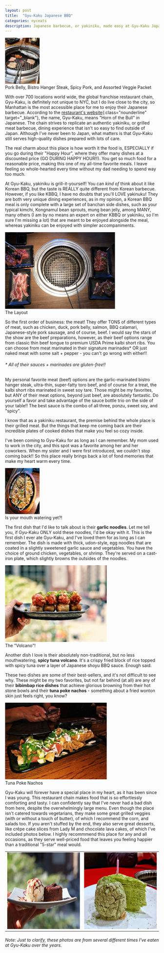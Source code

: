 ```yaml
---
layout: post
title:  "Gyu-Kaku Japanese BBQ"
categories: nyceats
description: Japanese barbecue, or yakiniku, made easy at Gyu-Kaku Japanese BBQ. My mom introduced me to this one, so it means even more.
---
```

<div class="singleimagecontainer" text-align="center">
    <img src="/assets/images/nyceats/gyukaku/gyugrill.jpg" height="150px" class="singleimage">
    <div class="singleimageoverlay">
        Pork Belly, Bistro Hanger Steak, Spicy Pork, and Assorted Veggie Packet
    </div>
</div>

With over 700 locations world wide, the global franchise restaurant chain, Gyu-Kaku, is definitely not unique to NYC, but I do live close to the city, so Manhattan is the most accessible place for me to enjoy their Japanese barbecue. According to the [restaurant's website](https://www.gyu-kaku.com/){:class="nounderline" target="_blank"}, the name, Gyu-Kaku, means "Horn of the Bull" in Japanese. The chain strives to replicate an authentic yakiniku, or grilled meat barbecue, dining experience that isn't so easy to find outside of Japan. Although I've never been to Japan, what matters is that Gyu-Kaku still serves high-quality dishes prepared with lots of care.

The real charm about this place is how worth it the food is, ESPECIALLY if you go during their "Happy Hour", where they offer many dishes at a discounted price (GO DURING HAPPY HOUR!!). You get so much food for a reasonable price, making this one of my all-time favorite meals. I leave feeling so whole-hearted every time without my dad needing to spend way too much.

At Gyu-Kaku, yakiniku is grill-it-yourself! You can *kind of* think about it like Korean BBQ, but the taste is REALLY quite different from Korean barbecue. However, if you like KBBQ, I have no doubts that you'll LOVE yakinuku! They are both very unique dining experiences, as in my opinion, a Korean BBQ meal is only complete with a large set of banchan side dishes, such as your typical kimchi, Kongnamul bean sprouts, mung bean jelly, among MANY, many others (I am by no means an expert on either KBBQ or yakiniku, so I'm sure I'm missing a lot) that are meant to be enjoyed alongside the meal, whereas yakiniku can be enjoyed with simpler accompaniments.

<div class="singleimagecontainer" text-align="center">
    <img src="/assets/images/nyceats/gyukaku/gyukakulayout.jpg" height="250px" class="singleimage">
    <div class="singleimageoverlay">The Layout</div>
</div>

So the first order of business: the meat! They offer TONS of different types of meat, such as chicken, duck, pork belly, salmon, BBQ calamari, Japanese-style pork sausage, and of course, beef. I would say the stars of the show are the beef preparations, however, as their beef options range from classic thin beef tongue to premium USDA Prime kalbi short ribs. You can choose from meat marinated in their signature marinades* OR just naked meat with some salt + pepper - you can't go wrong with either!!

###### * All of their sauces + marinades are gluten-free!!

My personal favorite meat (beef) options are the garlic-marinated bistro hanger steak, ultra-thin, super-fatty toro beef, and of course for a treat, the kalbi short ribs marinated in sweet soy tare. Those might be my favorites, but ANY of their meat options, beyond just beef, are absolutely fantastic. Do yourself a favor and take advantage of the sauce bottle trio on the side of your table!! The best sauce is the combo of all three, ponzu, sweet soy, and "spicy".

I know that as a yakiniku restaurant, the premise behind the whole place is their grilled meat. But the things that keep me coming back are their incredible plates of cooked dishes that make you feel so cozy inside.

I've been coming to Gyu-Kaku for as long as I can remember. My mom used to work in the city, and this spot was a favorite among her and her coworkers. When my sister and I were first introduced, we couldn't stop coming back!! So this place really brings back a lot of fond memories that make my heart warm every time.

<div class="singleimagecontainer" text-align="center">
    <img src="/assets/images/nyceats/gyukaku/garlicnoodles.JPG" height="150px" class="singleimage">
    <div class="singleimageoverlay">Is your mouth watering yet?!</div>
</div>

The first dish that I'd like to talk about is their **garlic noodles**. Let me tell you, if Gyu-Kaku ONLY sold these noodles, I'd be okay with it. This is the first dish I ever ate Gyu-Kaku, and I've loved them for as long as I can remember. The dish is made with thick, udon-style, egg noodles that are coated in a slightly sweetened garlic sauce and vegetables. You have the choice of ground chicken, vegetables, or shrimp. They're served on a cast-iron plate, which slightly browns the outsides of the noodles.

<div class="singleimagecontainer" text-align="center">
    <img src="/assets/images/nyceats/gyukaku/tunariceportrait.jpg" height="250px" class="singleimage">
    <div class="singleimageoverlay">The "Volcano"!</div>
</div>

Another dish I love is their absolutely non-traditional, but no less mouthwatering, **spicy tuna volcano**. It's a crispy fried block of rice topped with spicy tuna over a layer of Japanese shoyu BBQ sauce. Enough said.

These two dishes are some of their best-sellers, and it's not difficult to see why. These might be my two favorites, but not far behind (at all) are any of their **bibimbap rice dishes** that achieve glorious browning from their hot stone bowls and their **tuna poke nachos** - something about a fried wonton skin just feels right, you know?

<div class="singleimagecontainer" text-align="center">
    <img src="/assets/images/nyceats/gyukaku/wontonnachos.JPG" height="250px" class="singleimage">
    <div class="singleimageoverlay">Tuna Poke Nachos</div>
</div>  

Gyu-Kaku will forever have a special place in my heart, as it has been since I was young. This restaurant chain makes food that is so effortlessly comforting and tasty. I can confidently say that I've never had a bad dish from here, despite the overwhelmingly large menu. Even though the place isn't catered towards vegetarians, they make some great grilled veggies (with or without a touch of butter), of which I recommend the corn, and salads too. If you aren't stuffed by the end, they also serve great desserts, like crêpe cake slices from Lady M and chocolate lava cakes, of which I've included photos below. I highly recommmend this place for any and all occasions, as they serve well-priced food that leaves you feeling happier than a traditional "5-star" meal would.

<table class="home">
    <td class="container">
        <img src="/assets/images/nyceats/gyukaku/lavagyu.jpg" height="250px" class="image">
    </td>
    <td class="container">
        <img src="/assets/images/nyceats/gyukaku/crepecakebday.jpg" height="250px" class="image">
    </td>            
</table>

###### Note: *Just to clarify, these photos are from several different times I've eaten at Gyu-Kaku over the years.*
